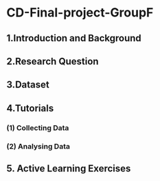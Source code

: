 # CD-Final-project-GroupF

## 1.Introduction and Background

## 2.Research Question

## 3.Dataset

## 4.Tutorials

### (1) Collecting Data

### (2) Analysing Data

## 5. Active Learning Exercises
